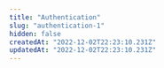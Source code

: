 ```yaml
---
title: "Authentication"
slug: "authentication-1"
hidden: false
createdAt: "2022-12-02T22:23:10.231Z"
updatedAt: "2022-12-02T22:23:10.231Z"
---
```

